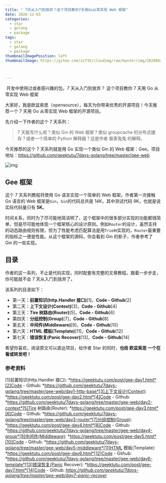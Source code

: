 ```yaml
---
title: " 7天从入门到放弃？这个项目教你7天用Go从零实现 Web 框架"
date: 2020-12-03
categories:
  - star
  - golang
  - package
tags:
  - star
  - golang
  - package
thumbnailImagePosition: left
thumbnailImage: https://gitee.com/zzf35/cloudimg/raw/master/img/20200622200041.jpg



---
```


​    开发中使用过或者感兴趣的包。7 天从入门到放弃？ 这个项目教你 7 天用 Go 从零实现 Web 框架

<!--more-->

大家好，我是欧盆索思（opensource），每天为你带来优秀的开源项目！今天推荐一个 7 天用 Go 从零实现 Web 框架的开源项目。

先介绍一下作者的这个 7 天系列：

> 7 天能写什么呢？类似 Gin 的 Web 框架？类似 groupcache 的分布式缓存？或者一个简单的 Python 解释器？这是作者 极客兔兔 的解释。

今天推荐的这个 7 天系列就是用 Go 实现一个类似 Gin 的 Web 框架：Gee。项目地址：https://github.com/geektutu/7days-golang/tree/master/gee-web

![img](https://mmbiz.qpic.cn/mmbiz_png/4sH2Uibibp7xoxMlj2pZibdaj39x6949gcx6UX5eavC43LV00icYm3IxFbnicehpD0wicvIBLicRsKEib0le1HN5lJsbibA/640?wx_fmt=png&tp=webp&wxfrom=5&wx_lazy=1&wx_co=1)

## Gee 框架

这个 7 天系列教程将使用 Go 语言实现一个简单的 Web 框架。作者第一次接触 Go 语言的 Web 框架是`Gin`，`Gin`的代码总共是 14K，其中测试代码 9K，也就是说实际代码量只有 **5K**。

时间关系，同时为了尽可能地简洁明了，这个框架中的很多部分实现的功能都很简单，但是尽可能地体现一个框架核心的设计原则。例如`Router`的设计，虽然支持的动态路由规则有限，但为了性能考虑匹配算法是用`Trie树`实现的，`Router`最重要的指标之一便是性能。从这个框架的源码，你会看到 Gin 的影子，作者参考了 Gin 的一些实现。

## 目录

作者的这一系列，不止是代码实现，同时配套有完整的文章教程。跟着一步步走，你可能就不会 7 天从入门到放弃了。

该系列的目录如下：

- 第一天：**前置知识(http.Handler 接口)**[1]，**Code - Github**[2]
- 第二天：**上下文设计(Context)**[3]，**Code - Github**[4]
- 第三天：**Tire 树路由(Router)**[5]，**Code - Github**[6]
- 第四天：**分组控制(Group)**[7]，**Code - Github**[8]
- 第五天：**中间件(Middleware)**[9]，**Code - Github**[10]
- 第六天：**HTML 模板(Template)**[11]，**Code - Github**[12]
- 第七天：**错误恢复(Panic Recover)**[13]，**Code - Github**[14]

希望你喜欢，阅读原文可以直达项目，给作者 Star 的同时，**也给 欧盆索思 一个在看或转发吧！**

### 参考资料

[1]前置知识(http.Handler 接口): *https://geektutu.com/post/gee-day1.html*[2]Code - Github: *https://github.com/geektutu/7days-golang/tree/master/gee-web/day1-http-base*[3]上下文设计(Context): *https://geektutu.com/post/gee-day2.html*[4]Code - Github: *https://github.com/geektutu/7days-golang/tree/master/gee-web/day2-context*[5]Tire 树路由(Router): *https://geektutu.com/post/gee-day3.html*[6]Code - Github: *https://github.com/geektutu/7days-golang/tree/master/gee-web/day3-router*[7]分组控制(Group): *https://geektutu.com/post/gee-day4.html*[8]Code - Github: *https://github.com/geektutu/7days-golang/tree/master/gee-web/day4-group*[9]中间件(Middleware): *https://geektutu.com/post/gee-day5.html*[10]Code - Github: *https://github.com/geektutu/7days-golang/tree/master/gee-web/day5-middleware*[11]HTML 模板(Template): *https://geektutu.com/post/gee-day6.html*[12]Code - Github: *https://github.com/geektutu/7days-golang/tree/master/gee-web/day6-template*[13]错误恢复(Panic Recover): *https://geektutu.com/post/gee-day7.html*[14]Code - Github: *https://github.com/geektutu/7days-golang/tree/master/gee-web/day7-panic-recover*